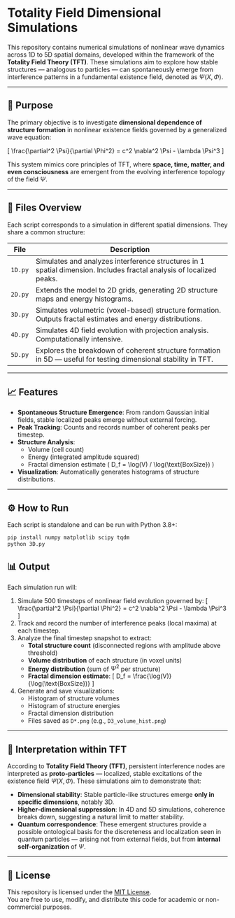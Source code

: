 # Totality Field Dimensional Simulations

This repository contains numerical simulations of nonlinear wave dynamics across 1D to 5D spatial domains, developed within the framework of the **Totality Field Theory (TFT)**. These simulations aim to explore how stable structures — analogous to particles — can spontaneously emerge from interference patterns in a fundamental existence field, denoted as $\Psi(X, \Phi)$.

---

## 🔬 Purpose

The primary objective is to investigate **dimensional dependence of structure formation** in nonlinear existence fields governed by a generalized wave equation:

\[
\frac{\partial^2 \Psi}{\partial \Phi^2} = c^2 \nabla^2 \Psi - \lambda \Psi^3
\]

This system mimics core principles of TFT, where **space, time, matter, and even consciousness** are emergent from the evolving interference topology of the field $\Psi$.

---

## 🧠 Files Overview

Each script corresponds to a simulation in different spatial dimensions. They share a common structure:

| File | Description |
|------|-------------|
| `1D.py` | Simulates and analyzes interference structures in 1 spatial dimension. Includes fractal analysis of localized peaks. |
| `2D.py` | Extends the model to 2D grids, generating 2D structure maps and energy histograms. |
| `3D.py` | Simulates volumetric (voxel-based) structure formation. Outputs fractal estimates and energy distributions. |
| `4D.py` | Simulates 4D field evolution with projection analysis. Computationally intensive. |
| `5D.py` | Explores the breakdown of coherent structure formation in 5D — useful for testing dimensional stability in TFT. |

---

## 📈 Features

- **Spontaneous Structure Emergence**: From random Gaussian initial fields, stable localized peaks emerge without external forcing.
- **Peak Tracking**: Counts and records number of coherent peaks per timestep.
- **Structure Analysis**:
  - Volume (cell count)
  - Energy (integrated amplitude squared)
  - Fractal dimension estimate \( D_f = \log(V) / \log(\text{BoxSize}) \)
- **Visualization**: Automatically generates histograms of structure distributions.

---

## ⚙️ How to Run

Each script is standalone and can be run with Python 3.8+:

```bash
pip install numpy matplotlib scipy tqdm
python 3D.py
```
## 📊 Output

Each simulation run will:

1. Simulate 500 timesteps of nonlinear field evolution governed by:
   \[
   \frac{\partial^2 \Psi}{\partial \Phi^2} = c^2 \nabla^2 \Psi - \lambda \Psi^3
   \]
2. Track and record the number of interference peaks (local maxima) at each timestep.
3. Analyze the final timestep snapshot to extract:
   - **Total structure count** (disconnected regions with amplitude above threshold)
   - **Volume distribution** of each structure (in voxel units)
   - **Energy distribution** (sum of $\Psi^2$ per structure)
   - **Fractal dimension estimate**:
     \[
     D_f = \frac{\log(V)}{\log(\text{BoxSize})}
     \]
4. Generate and save visualizations:
   - Histogram of structure volumes
   - Histogram of structure energies
   - Fractal dimension distribution
   - Files saved as `D*.png` (e.g., `D3_volume_hist.png`)

---

## 🧭 Interpretation within TFT

According to **Totality Field Theory (TFT)**, persistent interference nodes are interpreted as **proto-particles** — localized, stable excitations of the existence field $\Psi(X, \Phi)$. These simulations aim to demonstrate that:

- **Dimensional stability**: Stable particle-like structures emerge **only in specific dimensions**, notably 3D.
- **Higher-dimensional suppression**: In 4D and 5D simulations, coherence breaks down, suggesting a natural limit to matter stability.
- **Quantum correspondence**: These emergent structures provide a possible ontological basis for the discreteness and localization seen in quantum particles — arising not from external fields, but from **internal self-organization** of $\Psi$.

---

## 📜 License

This repository is licensed under the [MIT License](LICENSE).  
You are free to use, modify, and distribute this code for academic or non-commercial purposes.



